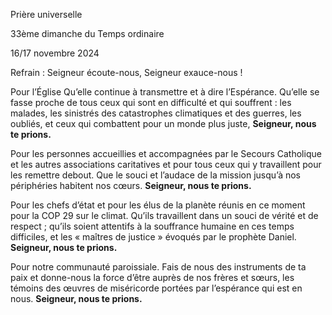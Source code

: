 
Prière universelle

33ème dimanche du Temps ordinaire

16/17 novembre 2024




Refrain : Seigneur écoute-nous, Seigneur exauce-nous !


Pour l’Église Qu’elle continue à transmettre et à dire l’Espérance. Qu’elle se fasse proche de tous ceux qui sont en difficulté et qui souffrent : les malades, les sinistrés des catastrophes climatiques et des guerres, les oubliés, et ceux qui combattent pour un monde plus juste,
**Seigneur, nous te prions.**


Pour les personnes accueillies et accompagnées par le Secours Catholique et les autres associations caritatives et pour tous ceux qui y travaillent pour les remettre debout. Que le souci et l’audace de la mission jusqu’à nos périphéries habitent nos cœurs.
**Seigneur, nous te prions.**

Pour les chefs d’état et pour les élus de la planète réunis en ce moment pour la COP 29 sur le climat. Qu’ils travaillent dans un souci de vérité et de respect ; qu’ils soient attentifs à la souffrance humaine en ces temps difficiles, et les « maîtres de justice » évoqués par le prophète Daniel.
**Seigneur, nous te prions.**

Pour notre communauté paroissiale. Fais de nous des instruments de ta paix et donne-nous la force d’être auprès de nos frères et sœurs, les témoins des œuvres de miséricorde portées par l’espérance qui est en nous.
**Seigneur, nous te prions.**
